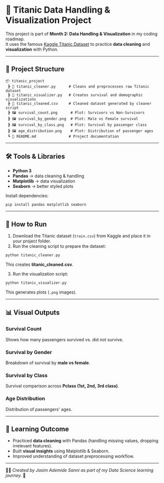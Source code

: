 
# 🚢 Titanic Data Handling & Visualization Project

This project is part of **Month 2: Data Handling & Visualization** in my coding roadmap.  
It uses the famous [Kaggle Titanic Dataset](https://www.kaggle.com/c/titanic/data) to practice **data cleaning** and **visualization** with Python.

---

## 📂 Project Structure

```
📦 titanic_project
 ┣ 📜 titanic_cleaner.py      # Cleans and preprocesses raw Titanic dataset
 ┣ 📜 titanic_visualizer.py   # Creates survival and demographic visualizations
 ┣ 📜 titanic_cleaned.csv     # Cleaned dataset generated by cleaner script
 ┣ 🖼️ survival_count.png      # Plot: Survivors vs Non-Survivors
 ┣ 🖼️ survival_by_gender.png  # Plot: Male vs Female survival
 ┣ 🖼️ survival_by_class.png   # Plot: Survival by passenger class
 ┣ 🖼️ age_distribution.png    # Plot: Distribution of passenger ages
 ┗ 📜 README.md               # Project documentation
```

---

## 🛠️ Tools & Libraries

- **Python 3**
- **Pandas** → data cleaning & handling  
- **Matplotlib** → data visualization  
- **Seaborn** → better styled plots  

Install dependencies:

```bash
pip install pandas matplotlib seaborn
```

---

## 🚀 How to Run

1. Download the Titanic dataset (`train.csv`) from Kaggle and place it in your project folder.  
2. Run the cleaning script to prepare the dataset:

```bash
python titanic_cleaner.py
```

This creates **titanic_cleaned.csv**.

3. Run the visualization script:

```bash
python titanic_visualizer.py
```

This generates plots (`.png` images).

---

## 📊 Visual Outputs

### Survival Count
Shows how many passengers survived vs. did not survive.

### Survival by Gender
Breakdown of survival by **male vs female**.

### Survival by Class
Survival comparison across **Pclass (1st, 2nd, 3rd class)**.

### Age Distribution
Distribution of passengers' ages.

---

## 🎯 Learning Outcome

- Practiced **data cleaning** with Pandas (handling missing values, dropping irrelevant features).  
- Built **visual insights** using Matplotlib & Seaborn.  
- Improved understanding of dataset preprocessing workflow.

---

👨‍💻 *Created by Jasim Ademide Sanni as part of my Data Science learning journey.* 🚀

